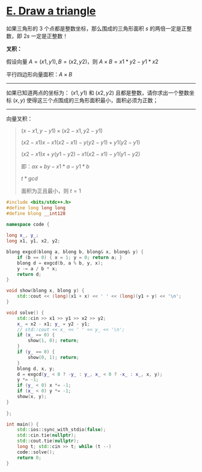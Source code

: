 # [E. Draw a triangle](https://codeforces.com/gym/104008/problem/E)

如果三角形的 $3$ 个点都是整数坐标，那么围成的三角形面积 $s$ 的两倍一定是正整数，即 $2s$ 一定是正整数！

**叉积：**

假设向量 $A = (x1, y1), B = (x2, y2)$，则 $A \times B = x1 * y2 - y1 * x2$

平行四边形向量面积：$A \times B$

---

如果已知道两点的坐标为： $(x1, y1)$ 和 $(x2, y2)$ 且都是整数，请你求出一个整数坐标 $(x, y)$ 使得这三个点围成的三角形面积最小，面积必须为正数；

---

向量叉积：

> $(x - x1, y - y1) \times (x2 - x1, y2 - y1)$
>
> $(x2 - x1)x - x1(x2 - x1) - y(y2 - y1) + y1(y2 - y1)$
>
> $(x2 - x1)x + y(y1 - y2) - x1(x2 - x1) - y1(y1 - y2)$
>
> 即：$ax + by - x1*a - y1 * b$
>
> $t * gcd$
>
> 面积为正且最小，则 $t = 1$

```cpp
#include <bits/stdc++.h>
#define long long long
#define blong __int128

namespace code {
    
long x_, y_;
long x1, y1, x2, y2;

blong exgcd(blong a, blong b, blong& x, blong& y) {
    if (b == 0) { x = 1; y = 0; return a; }
    blong d = exgcd(b, a % b, y, x);
    y -= a / b * x;
    return d;
}

void show(blong x, blong y) {
    std::cout << (long)(x1 + x) << ' ' << (long)(y1 + y) << '\n';
}

void solve() {
    std::cin >> x1 >> y1 >> x2 >> y2;
    x_ = x2 - x1; y_ = y2 - y1;
    // std::cout << x_ << ' ' << y_ << '\n';
    if (x_ == 0) {
        show(1, 0); return;
    }
    if (y_ == 0) {
        show(0, 1); return;
    }
    blong d, x, y;
    d = exgcd(y_ < 0 ? -y_ : y_, x_ < 0 ? -x_ : x_, x, y);
    y *= -1;
    if (y_ < 0) x *= -1;
    if (x_ < 0) y *= -1;
    show(x, y);
}
    
};

int main() {
	std::ios::sync_with_stdio(false);
    std::cin.tie(nullptr);
    std::cout.tie(nullptr);
    long t; std::cin >> t; while (t --)
    code::solve();
    return 0;
}
```